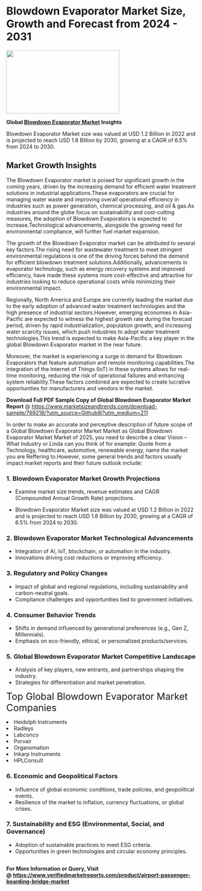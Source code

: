 <H1>Blowdown Evaporator Market Size, Growth and Forecast from 2024 - 2031</H1><img class="aligncenter size-medium wp-image-584254" src="https://thirdeyenews.in/wp-content/uploads/2024/09/Global-Market-Research-300x168.jpeg" alt="" width="300" height="168" /><p><strong>Global&nbsp;<a href="https://www.marketsizeandtrends.com/download-sample/769218/?utm_source=Github8j?utm_medium=211">Blowdown Evaporator Market</a> Insights</strong></p><p>Blowdown Evaporator Market size was valued at USD 1.2 Billion in 2022 and is projected to reach USD 1.8 Billion by 2030, growing at a CAGR of 6.5% from 2024 to 2030.</p><p><h2>Market Growth Insights</h2> <p>The Blowdown Evaporator market is poised for significant growth in the coming years, driven by the increasing demand for efficient water treatment solutions in industrial applications.These evaporators are crucial for managing water waste and improving overall operational efficiency in industries such as power generation, chemical processing, and oil & gas.As industries around the globe focus on sustainability and cost-cutting measures, the adoption of Blowdown Evaporators is expected to increase.Technological advancements, alongside the growing need for environmental compliance, will further fuel market expansion.</p> <p>The growth of the Blowdown Evaporator market can be attributed to several key factors.The rising need for wastewater treatment to meet stringent environmental regulations is one of the driving forces behind the demand for efficient blowdown treatment solutions.Additionally, advancements in evaporator technology, such as energy recovery systems and improved efficiency, have made these systems more cost-effective and attractive for industries looking to reduce operational costs while minimizing their environmental impact.</p> <p>Regionally, North America and Europe are currently leading the market due to the early adoption of advanced water treatment technologies and the high presence of industrial sectors.However, emerging economies in Asia-Pacific are expected to witness the highest growth rate during the forecast period, driven by rapid industrialization, population growth, and increasing water scarcity issues, which push industries to adopt water treatment technologies.This trend is expected to make Asia-Pacific a key player in the global Blowdown Evaporator market in the near future.</p> <p>Moreover, the market is experiencing a surge in demand for Blowdown Evaporators that feature automation and remote monitoring capabilities.The integration of the Internet of Things (IoT) in these systems allows for real-time monitoring, reducing the risk of operational failures and enhancing system reliability.These factors combined are expected to create lucrative opportunities for manufacturers and vendors in the market.</p> <p><span class=""><strong>Download Full PDF Sample Copy of Global Blowdown Evaporator Market Report</strong> @ <a href="https://www.marketsizeandtrends.com/download-sample/769218/?utm_source=Github8j?utm_medium=211" target="_blank">https://www.marketsizeandtrends.com/download-sample/769218/?utm_source=Github8j?utm_medium=211</a></span></p><p>In order to make an accurate and perceptive description of future scope of a Global&nbsp;Blowdown Evaporator Market Market as Global&nbsp;Blowdown Evaporator Market Market of 2025, you need to describe a clear Vision &ndash; What Industry or Linda can you think of for example: Quote from a Technology, healthcare, automotive, renewable energy, name the market you are Reffering to.However, some general trends and factors usually impact market reports and their future outlook include:</p><h3>1.&nbsp;<strong>Blowdown Evaporator Market Growth Projections</strong></h3><ul><li>Examine market size trends, revenue estimates and CAGR (Compounded Annual Growth Rate) projections.</li><li><p>Blowdown Evaporator Market size was valued at USD 1.2 Billion in 2022 and is projected to reach USD 1.8 Billion by 2030, growing at a CAGR of 6.5% from 2024 to 2030.</p></li></ul><h3>2.&nbsp;<strong>Blowdown Evaporator Market Technological Advancements</strong></h3><ul><li>Integration of AI, IoT, blockchain, or automation in the industry.</li><li>Innovations driving cost reductions or improving efficiency.</li></ul><h3>3.&nbsp;<strong>Regulatory and Policy Changes</strong></h3><ul><li>Impact of global and regional regulations, including sustainability and carbon-neutral goals.</li><li>Compliance challenges and opportunities tied to government initiatives.</li></ul><h3>4.&nbsp;<strong>Consumer Behavior Trends</strong></h3><ul><li>Shifts in demand influenced by generational preferences (e.g., Gen Z, Millennials).</li><li>Emphasis on eco-friendly, ethical, or personalized products/services.</li></ul><h3>5.&nbsp;<strong>Global Blowdown Evaporator Market Competitive Landscape</strong></h3><ul><li>Analysis of key players, new entrants, and partnerships shaping the industry.</li><li>Strategies for differentiation and market penetration.</li></ul><p data-pm-slice="1 1 []"><span style="color: inherit; font-family: inherit; font-size: 25px;">Top Global Blowdown Evaporator Market Companies</span></p><div class="" data-test-id=""><p><li>Heidolph Instruments</li><li> Radleys</li><li> Labconco</li><li> Porvair</li><li> Organomation</li><li> Inkarp Instruments</li><li> HPLConsult</li></p></div><h3>6.&nbsp;<strong>Economic and Geopolitical Factors</strong></h3><ul><li>Influence of global economic conditions, trade policies, and geopolitical events.</li><li>Resilience of the market to inflation, currency fluctuations, or global crises.</li></ul><h3>7.&nbsp;<strong>Sustainability and ESG (Environmental, Social, and Governance)</strong></h3><ul><li>Adoption of sustainable practices to meet ESG criteria.</li><li>Opportunities in green technologies and circular economy principles.</li></ul><h2><strong style="font-size: 14px;">For More Information or Query, Visit @&nbsp;</strong><a style="background-color: #ffffff; font-size: 14px;" href="https://www.marketsizeandtrends.com/report/blowdown-evaporator-market/" target="_blank">https://www.verifiedmarketreports.com/product/airport-passenger-boarding-bridge-market</a></h2>